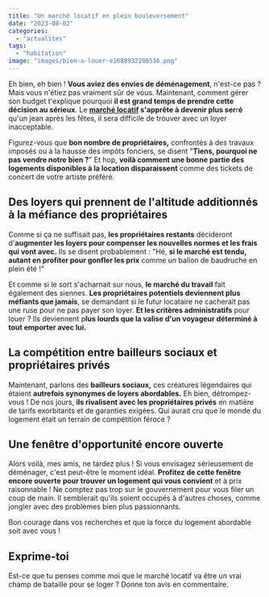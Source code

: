 ```yaml
---
title: "Un marché locatif en plein bouleversement"
date: "2023-08-02"
categories: 
  - "actualites"
tags: 
  - "habitation"
image: "images/bien-a-louer-e1688932208516.png"
---
```


Eh bien, eh bien ! **Vous aviez des envies de déménagement**, n'est-ce pas ? Mais vous n'étiez pas vraiment sûr de vous. Maintenant, comment gérer son budget t'explique pourquoi **il est grand temps de prendre cette décision au sérieux**. Le **[marché locatif](https://www.radioclassique.fr/economie/immobilier-le-marche-locatif-est-en-crise-dans-les-grandes-villes-francaises/ "marché locatif ") s'apprête à devenir plus ser**r**é** qu'un jean après les fêtes, il sera difficile de trouver avec un loyer inacceptable.

Figurez-vous que **bon nombre de propriétaires,** confrontés à des travaux imposés ou à la hausse des impôts fonciers, se disent "**Tiens, pourquoi ne pas vendre notre bien ?**" Et hop, **voilà comment une bonne partie des logements disponibles à la location disparaissent** comme des tickets de concert de votre artiste préféré.

## Des loyers qui prennent de l'altitude additionnés à la méfiance des propriétaires

Comme si ça ne suffisait pas, **les propriétaires restants** décideront d'**augmenter les loyers pour compenser les nouvelles normes et les frais qui vont avec.** Ils se disent probablement : "Hé, **si le marché est tendu, autant en profiter pour gonfler les prix** comme un ballon de baudruche en plein été !"

Et comme si le sort s'acharnait sur nous, **le marché du travail** fait également des siennes. **Les propriétaires potentiels deviennent plus méfiants que jamais**, se demandant si le futur locataire ne cacherait pas une ruse pour ne pas payer son loyer. **Et les critères administratifs** pour louer ? Ils deviennent p**lus lourds que la valise d'un voyageur déterminé à tout emporter avec lui.**

## La compétition entre bailleurs sociaux et propriétaires privés

Maintenant, parlons des **bailleurs sociaux,** ces créatures légendaires qui étaient **autrefois synonymes de loyers abordables.** Eh bien, détrompez-vous ! De nos jours, **ils rivalisent avec les propriétaires privés** en matière de tarifs exorbitants et de garanties exigées. Qui aurait cru que le monde du logement était un terrain de compétition féroce ?

## Une fenêtre d'opportunité encore ouverte

Alors voilà, mes amis, ne tardez plus ! Si vous envisagez sérieusement de déménager, c'est peut-être le moment idéal. **Profitez de cette fenêtre encore ouverte** **pour trouver un logement qui vous convient** et à prix raisonnable ! Ne comptez pas trop sur le gouvernement pour vous filer un coup de main. Il semblerait qu'ils soient occupés à d'autres choses, comme jongler avec des problèmes bien plus passionnants.

Bon courage dans vos recherches et que la force du logement abordable soit avec vous !

## Exprime-toi

Est-ce que tu penses comme moi que le marché locatif va être un vrai champ de bataille pour se loger ? Donne ton avis en commentaire.
